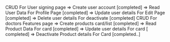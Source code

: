 CRUD For User signing page
=> Create user account [completed]
=> Read User Data For Profile Page [completed]
=> Update user details For Edit Page [completed]
=> Delete user details For deactivate [completed]
CRUD For doctors Features page
=> Create products card/list [completed]
=> Read Product Data For card [completed]
=> Update user details For card [
completed]
=> Deactivate Product details For Card [completed..]
